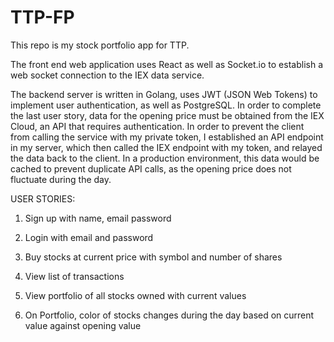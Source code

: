 # TTP-FP

This repo is my stock portfolio app for TTP. 

The front end web application uses React as well as Socket.io to establish a web socket connection to the IEX data service.

The backend server is written in Golang, uses JWT (JSON Web Tokens) to implement user authentication, as well as PostgreSQL.  In order to complete the last user story, data for the opening price must be obtained from the IEX Cloud, an API that requires authentication. In order to prevent the client from calling the service with my private token, I established an API endpoint in my server, which then called the IEX endpoint with my token, and relayed the data back to the client.  In a production environment, this data would be cached to prevent duplicate API calls, as the opening price does not fluctuate during the day.  

USER STORIES:

1. Sign up with name, email password

2. Login with email and password 

3. Buy stocks at current price with symbol and number of shares 

4. View list of transactions 

5. View portfolio of all stocks owned with current values

6. On Portfolio, color of stocks changes during the day based on current value against opening value
